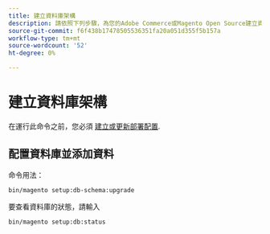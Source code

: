 ```yaml
---
title: 建立資料庫架構
description: 請依照下列步驟，為您的Adobe Commerce或Magento Open Source建立資料庫。
source-git-commit: f6f438b17478505536351fa20a051d355f5b157a
workflow-type: tm+mt
source-wordcount: '52'
ht-degree: 0%

---
```



# 建立資料庫架構

在運行此命令之前，您必須 [建立或更新部署配置](deployment.md).

## 配置資料庫並添加資料

命令用法：

```bash
bin/magento setup:db-schema:upgrade
```

要查看資料庫的狀態，請輸入

```bash
bin/magento setup:db:status
```

